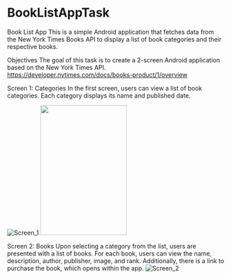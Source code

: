 # BookListAppTask

Book List App
This is a simple Android application that fetches data from the New York Times Books API to display a list of book categories and their respective books.

Objectives
The goal of this task is to create a 2-screen Android application based on the New York Times API. 
https://developer.nytimes.com/docs/books-product/1/overview

Screen 1: Categories
In the first screen, users can view a list of book categories. Each category displays its name and published date.

![Screen_1](https://github.com/AndrewSavchuk98/BookListAppTask/assets/59737688/0b20d986-1412-462f-a882-df3c6b781d02)
<img src="https://github.com/AndrewSavchuk98/BookListAppTask/assets/59737688/0b20d986-1412-462f-a882-df3c6b781d02" width="200" height="300">


Screen 2: Books
Upon selecting a category from the list, users are presented with a list of books. For each book, users can view the name, description, author, publisher, image, and rank. Additionally, there is a link to purchase the book, which opens within the app.
![Screen_2](https://github.com/AndrewSavchuk98/BookListAppTask/assets/59737688/804375ae-58c2-4c8a-ac44-a32d350fc070)

